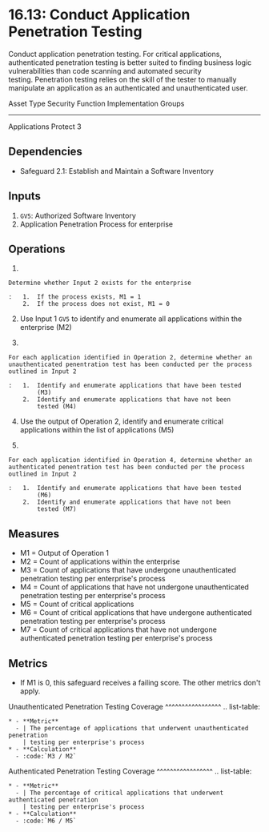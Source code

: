 # 16.13: Conduct Application Penetration Testing

Conduct application penetration testing. For critical applications,
authenticated penetration testing is better suited to finding business
logic vulnerabilities than code scanning and automated security
testing. Penetration testing relies on the skill of the tester to
manually manipulate an application as an authenticated and
unauthenticated user. 

  Asset Type     Security Function   Implementation Groups
  -------------- ------------------- -----------------------
  Applications   Protect             3

## Dependencies

-   Safeguard 2.1: Establish and Maintain a Software Inventory

## Inputs

1.  `GV5`: Authorized Software Inventory
2.  Application Penetration Process for enterprise

## Operations

1.  

    Determine whether Input 2 exists for the enterprise

    :   1.  If the process exists, M1 = 1
        2.  If the process does not exist, M1 = 0

2.  Use Input 1 `GV5` to identify and enumerate all applications within
    the enterprise (M2)

3.  

    For each application identified in Operation 2, determine whether an unauthenticated penentration test has been conducted per the process outlined in Input 2

    :   1.  Identify and enumerate applications that have been tested
            (M3)
        2.  Identify and enumerate applications that have not been
            tested (M4)

4.  Use the output of Operation 2, identify and enumerate critical
    applications within the list of applications (M5)

5.  

    For each application identified in Operation 4, determine whether an authenticated penentration test has been conducted per the process outlined in Input 2

    :   1.  Identify and enumerate applications that have been tested
            (M6)
        2.  Identify and enumerate applications that have not been
            tested (M7)

## Measures

-   M1 = Output of Operation 1
-   M2 = Count of applications within the enterprise
-   M3 = Count of applications that have undergone unauthenticated
    penetration testing per enterprise\'s process
-   M4 = Count of applications that have not undergone unauthenticated
    penetration testing per enterprise\'s process
-   M5 = Count of critical applications
-   M6 = Count of critical applications that have undergone
    authenticated penetration testing per enterprise\'s process
-   M7 = Count of critical applications that have not undergone
    authenticated penetration testing per enterprise\'s process

## Metrics

-   If M1 is 0, this safeguard receives a failing score. The other
    metrics don\'t apply.

Unauthenticated Penetration Testing Coverage
\^\^\^\^\^\^\^\^\^\^\^\^\^\^\^\^\^ .. list-table:

    * - **Metric**
      - | The percentage of applications that underwent unauthenticated penetration 
        | testing per enterprise's process
    * - **Calculation**
      - :code:`M3 / M2`

Authenticated Penetration Testing Coverage
\^\^\^\^\^\^\^\^\^\^\^\^\^\^\^\^\^ .. list-table:

    * - **Metric**
      - | The percentage of critical applications that underwent authenticated penetration 
        | testing per enterprise's process
    * - **Calculation**
      - :code:`M6 / M5`
